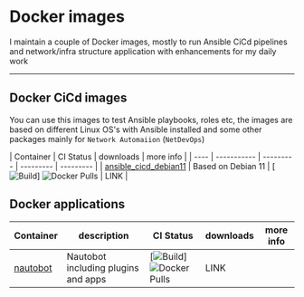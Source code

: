 # Docker images

I maintain a couple of Docker images, mostly to run Ansible CiCd pipelines and network/infra structure application with enhancements for my daily work


---

## Docker CiCd images

You can use this images to test Ansible playbooks, roles etc, the images are based on different Linux OS's with Ansible installed and some other packages mainly for `Network Automaiion` (`NetDevOps`) 



| Container | CI Status | downloads | more info | 
| ---- | ----------- | --------- | --------- | --------- |
| [ansible_cicd_debian11](https://hub.docker.com/repository/docker/bsmeding/ansible_cicd_debian11/general) | Based on Debian 11 | [![Build](https://github.com/bsmeding/docker_container_ansible_cicd_debian11/actions/workflows/build.yml/badge.svg)] ![Docker Pulls](https://img.shields.io/docker/pulls/bsmeding/ansible_cicd_debian11)
 | LINK |




## Docker applications


| Container | description | CI Status | downloads | more info | 
| ---- | ----------- | --------- | --------- | --------- |
| [nautobot](https://hub.docker.com/repository/docker/bsmeding/nautobot/general) | Nautobot including plugins and apps | [![Build](https://github.com/bsmeding/docker_container_nautobot/actions/workflows/build.yml/badge.svg)] ![Docker Pulls](https://img.shields.io/docker/pulls/bsmeding/nautobot) | LINK |


